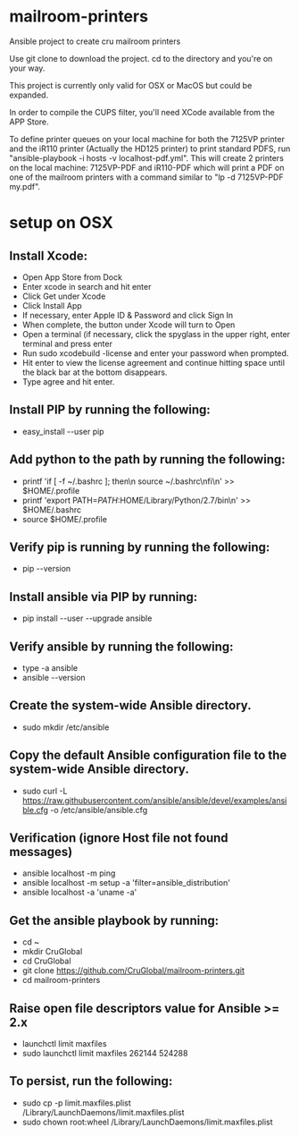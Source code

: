 # mailroom-printers
Ansible project to create cru mailroom printers

Use git clone to download the project.
cd to the directory and you're on your way.

This project is currently only valid for OSX or MacOS but could be expanded.

In order to compile the CUPS filter, you'll need XCode available from the APP Store.

To define printer queues on your local machine for both the 7125VP printer and the iR110 printer (Actually the HD125 printer) to print standard PDFS, run "ansible-playbook -i hosts -v localhost-pdf.yml". This will create 2 printers on the local machine: 7125VP-PDF and iR110-PDF which will print a PDF on one of the mailroom printers with a command similar to "lp -d 7125VP-PDF my.pdf".
# setup on OSX
## Install Xcode:  
  * Open App Store from Dock  
  * Enter xcode in search and hit enter  
  * Click Get under Xcode  
  * Click Install App  
  * If necessary, enter Apple ID & Password and click Sign In  
  * When complete, the button under Xcode will turn to Open  
  * Open a terminal (if necessary, click the spyglass in the upper right, enter terminal and press enter  
  * Run sudo xcodebuild -license and enter your password when prompted.  
  * Hit enter to view the license agreement and continue hitting space until the black bar at the bottom disappears.  
  * Type agree and hit enter.

## Install PIP by running the following:  
  * easy_install --user pip

## Add python to the path by running the following:  
  * printf 'if [ -f ~/.bashrc ]; then\n  source ~/.bashrc\nfi\n' >> $HOME/.profile  
  * printf 'export PATH=$PATH:$HOME/Library/Python/2.7/bin\n' >> $HOME/.bashrc  
  * source $HOME/.profile  
## Verify pip is running by running the following:  
  * pip --version  
## Install ansible via PIP by running:  
  * pip install --user --upgrade ansible  
## Verify ansible by running the following:  
  * type -a ansible  
  * ansible --version  
## Create the system-wide Ansible directory.  
  * sudo mkdir /etc/ansible  
## Copy the default Ansible configuration file to the system-wide Ansible directory.  
  * sudo curl -L https://raw.githubusercontent.com/ansible/ansible/devel/examples/ansible.cfg -o /etc/ansible/ansible.cfg  
## Verification (ignore Host file not found messages)  
  * ansible localhost -m ping  
  * ansible localhost -m setup -a 'filter=ansible_distribution'  
  * ansible localhost -a 'uname -a'  
## Get the ansible playbook by running:  
  * cd ~  
  * mkdir CruGlobal  
  * cd CruGlobal  
  * git clone https://github.com/CruGlobal/mailroom-printers.git  
  * cd mailroom-printers  
## Raise open file descriptors value for Ansible >= 2.x  
  * launchctl limit maxfiles  
  * sudo launchctl limit maxfiles 262144 524288  
## To persist, run the following:  
  * sudo cp -p limit.maxfiles.plist /Library/LaunchDaemons/limit.maxfiles.plist  
  * sudo chown root:wheel /Library/LaunchDaemons/limit.maxfiles.plist  
